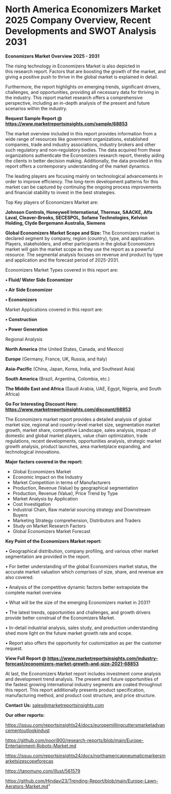 # North America Economizers Market 2025 Company Overview, Recent Developments and SWOT Analysis 2031

<Strong> Economizers Market Overview 2025 - 2031</strong>

The rising technology in Economizers Market is also depicted in this research report. Factors that are boosting the growth of the market, and giving a positive push to thrive in the global market is explained in detail.

Furthermore, the report highlights on emerging trends, significant drivers, challenges, and opportunities, providing all necessary data for thriving in the industry. This report market research offers a comprehensive perspective, including an in-depth analysis of the present and future scenarios within the industry.

<strong>Request Sample Report @ <a href=https://www.marketreportsinsights.com/sample/68853>https://www.marketreportsinsights.com/sample/68853</a></strong>

The market overview included in this report provides information from a wide range of resources like government organizations, established companies, trade and industry associations, industry brokers and other such regulatory and non-regulatory bodies. The data acquired from these organizations authenticate the Economizers research report, thereby aiding the clients in better decision making. Additionally, the data provided in this report offers a contemporary understanding of the market dynamics.

The leading players are focusing mainly on technological advancements in order to improve efficiency. The long-term development patterns for this market can be captured by continuing the ongoing process improvements and financial stability to invest in the best strategies.

Top Key players of Economizers Market are:

<strong>Johnson Controls, Honeywell International, Thermax, SAACKE, Alfa Laval, Cleaver-Brooks, SECESPOL, Sofame Technologies, Kelvion Holding, Clyde Bergemann Australia, Siemens</strong>

<strong><b>Global Economizers Market Scope and Size:</b></strong>
The Economizers market is declared segment by company, region (country), type, and application. Players, stakeholders, and other participants in the global Economizers market will gain the market scope as they use the report as a powerful resource. The segmental analysis focuses on revenue and product by type and application and the forecast period of 2025-2031.

Economizers Market Types covered in this report are:

<strong>• Fluid/ Water Side Economizer

• Air Side Economizer

• Economizers</strong>

Market Applications covered in this report are:

<strong>• Construction

• Power Generation</strong> 

Regional Analysis

<strong>North America</strong> (the United States, Canada, and Mexico)

<strong>Europe</strong> (Germany, France, UK, Russia, and Italy)

<strong>Asia-Pacific</strong> (China, Japan, Korea, India, and Southeast Asia)

<strong>South America</strong> (Brazil, Argentina, Colombia, etc.)

<strong>The Middle East and Africa</strong> (Saudi Arabia, UAE, Egypt, Nigeria, and South Africa)

<strong>Go For Interesting Discount Here: <a href=https://www.marketreportsinsights.com/discount/68853>https://www.marketreportsinsights.com/discount/68853</a></strong>

The Economizers market report provides a detailed analysis of global market size, regional and country-level market size, segmentation market growth, market share, competitive Landscape, sales analysis, impact of domestic and global market players, value chain optimization, trade regulations, recent developments, opportunities analysis, strategic market growth analysis, product launches, area marketplace expanding, and technological innovations.

<strong><b>Major factors covered in the report:</b></strong>
<ul>
  <li>Global Economizers Market </li>
  <li>Economic Impact on the Industry</li>
  <li>Market Competition in terms of Manufacturers</li>
  <li>Production, Revenue (Value) by geographical segmentation</li>
  <li>Production, Revenue (Value), Price Trend by Type</li>
  <li>Market Analysis by Application</li>
  <li>Cost Investigation</li>
  <li>Industrial Chain, Raw material sourcing strategy and Downstream Buyers</li>
  <li>Marketing Strategy comprehension, Distributors and Traders</li>
  <li>Study on Market Research Factors</li>
  <li>Global Economizers Market Forecast</li>
</ul>

<strong><b>Key Point of the Economizers Market report:</b></strong>

• Geographical distribution, company profiling, and various other market segmentation are provided in the report.

• For better understanding of the global Economizers market status, the accurate market valuation which comprises of size, share, and revenue are also covered.

• Analysis of the competitive dynamic factors better extrapolate the complete market overview

• What will be the size of the emerging Economizers market in 2031?

• The latest trends, opportunities and challenges, and growth drivers provide better construal of the Economizers Market.

• In-detail industrial analysis, sales study, and production understanding shed more light on the future market growth rate and scope.

• Report also offers the opportunity for customization as per the customer request.

<strong><b>View Full Report @ <a href=https://www.marketreportsinsights.com/industry-forecast/economizers-market-growth-and-size-2021-68853>https://www.marketreportsinsights.com/industry-forecast/economizers-market-growth-and-size-2021-68853</a></b></strong>


At last, the Economizers Market report includes investment come analysis and development trend analysis. The present and future opportunities of the fastest growing international industry segments are coated throughout this report. This report additionally presents product specification, manufacturing method, and product cost structure, and price structure.

<strong>Contact Us:</strong>
sales@marketreportsinsights.com

<strong>Our other reports:</strong>

<a href=https://issuu.com/reportsinsights24/docs/europemillingcuttersmarketadvancementoutlookindust>https://issuu.com/reportsinsights24/docs/europemillingcuttersmarketadvancementoutlookindust</a>

<a href=https://github.com/noori900/research-reports/blob/main/Europe-Entertainment-Robots-Market.md>https://github.com/noori900/research-reports/blob/main/Europe-Entertainment-Robots-Market.md</a>

<a href=https://issuu.com/reportsinsights24/docs/northamericapneumaticmarkersmarketsizescopeforecas>https://issuu.com/reportsinsights24/docs/northamericapneumaticmarkersmarketsizescopeforecas</a>

<a href=https://tanomuno.com/illust/561579>https://tanomuno.com/illust/561579</a>

<a href=https://github.com/Hindavi23/Trending-Report/blob/main/Europe-Lawn-Aerators-Market.md>https://github.com/Hindavi23/Trending-Report/blob/main/Europe-Lawn-Aerators-Market.md</a>"
